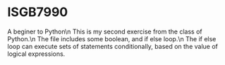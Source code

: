 # ISGB7990
A beginer to Python\n
This is my second exercise from the class of Python.\n
The file includes some boolean, and if else loop.\n
The if else loop can execute sets of statements conditionally, based on the value of logical expressions.
